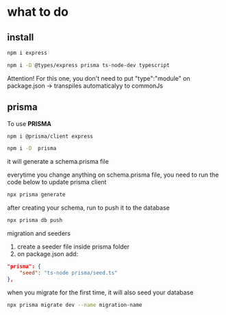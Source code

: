 # what to do

## install

```bash
npm i express
```

```bash
npm i -D @types/express prisma ts-node-dev typescript
```

Attention! For this one, you don't need to put "type":"module" on package.json -> transpiles automaticalyy to commonJs

## prisma

To use **PRISMA**

```bash
npm i @prisma/client express
```

```bash
npm i -D  prisma
```

it will generate a schema.prisma file

everytime you change anything on schema.prisma file, you need to run the code below to update prisma client

```bash
npx prisma generate
```
after creating your schema, run to push it to the database

```bash
npx prisma db push
```

migration and seeders

1) create a seeder file inside prisma folder
2) on package.json add:
```json
"prisma": {
    "seed": "ts-node prisma/seed.ts"
},
```
   when you migrate for the first time, it will also seed your database

```bash
npx prisma migrate dev --name migration-name
```
